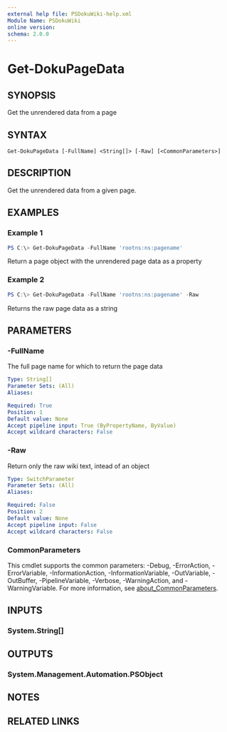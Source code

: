 ```yaml
---
external help file: PSDokuWiki-help.xml
Module Name: PSDokuWiki
online version:
schema: 2.0.0
---
```


# Get-DokuPageData

## SYNOPSIS
Get the unrendered data from a page

## SYNTAX

```
Get-DokuPageData [-FullName] <String[]> [-Raw] [<CommonParameters>]
```

## DESCRIPTION
Get the unrendered data from a given page.

## EXAMPLES

### Example 1
```powershell
PS C:\> Get-DokuPageData -FullName 'rootns:ns:pagename'
```

Return a page object with the unrendered page data as a property

### Example 2
```powershell
PS C:\> Get-DokuPageData -FullName 'rootns:ns:pagename' -Raw
```

Returns the raw page data as a string

## PARAMETERS

### -FullName
The full page name for which to return the page data

```yaml
Type: String[]
Parameter Sets: (All)
Aliases:

Required: True
Position: 1
Default value: None
Accept pipeline input: True (ByPropertyName, ByValue)
Accept wildcard characters: False
```

### -Raw
Return only the raw wiki text, intead of an object

```yaml
Type: SwitchParameter
Parameter Sets: (All)
Aliases:

Required: False
Position: 2
Default value: None
Accept pipeline input: False
Accept wildcard characters: False
```

### CommonParameters
This cmdlet supports the common parameters: -Debug, -ErrorAction, -ErrorVariable, -InformationAction, -InformationVariable, -OutVariable, -OutBuffer, -PipelineVariable, -Verbose, -WarningAction, and -WarningVariable. For more information, see [about_CommonParameters](http://go.microsoft.com/fwlink/?LinkID=113216).

## INPUTS

### System.String[]

## OUTPUTS

### System.Management.Automation.PSObject

## NOTES

## RELATED LINKS
